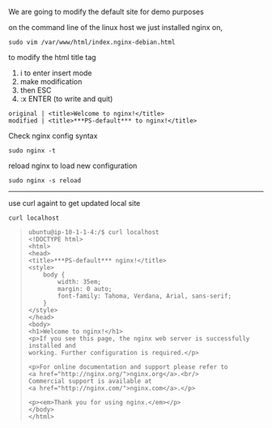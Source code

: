 

We are going to modify the default site for demo purposes

on the command line of the linux host we just installed nginx on,

`sudo vim /var/www/html/index.nginx-debian.html`

to modify the html title tag 
1. i to enter insert mode
2. make modification
3. then ESC
4. :x ENTER (to write and quit)

```
original | <title>Welcome to nginx!</title>
modified | <title>***PS-default*** to nginx!</title>
```

Check nginx config syntax

`sudo nginx -t`

reload nginx to load new configuration

`sudo nginx -s reload`

---
use curl againt to get updated local site

`curl localhost`

>     ubuntu@ip-10-1-1-4:/$ curl localhost
>     <!DOCTYPE html>
>     <html>
>     <head>
>     <title>***PS-default*** nginx!</title>
>     <style>
>         body {
>             width: 35em;
>             margin: 0 auto;
>             font-family: Tahoma, Verdana, Arial, sans-serif;
>         }
>     </style>
>     </head>
>     <body>
>     <h1>Welcome to nginx!</h1>
>     <p>If you see this page, the nginx web server is successfully installed and
>     working. Further configuration is required.</p>
>     
>     <p>For online documentation and support please refer to
>     <a href="http://nginx.org/">nginx.org</a>.<br/>
>     Commercial support is available at
>     <a href="http://nginx.com/">nginx.com</a>.</p>
>     
>     <p><em>Thank you for using nginx.</em></p>
>     </body>
>     </html>
